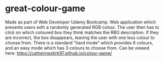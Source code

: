 ﻿# great-colour-game
Made as part of Web Developer Udemy Bootcamp. Web application which presents users with a randomly generated RGB colour. The user then has to click on which coloured box they think matches the RBG description. If they are incorrect, the box disappears, leaving the user with one less colour to choose from. There is a standard "hard mode" which provides 6 colours, and an easy mode which has 3 colours to choose from. Can be viewed here: https://catherinestirk97.github.io/colour-game/
